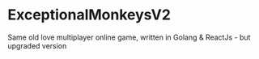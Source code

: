 # ExceptionalMonkeysV2
Same old love multiplayer online game, written in Golang &amp; ReactJs - but upgraded version 
